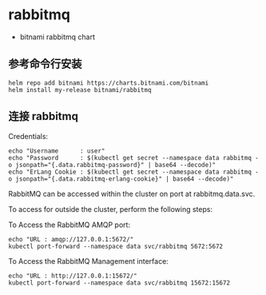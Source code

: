 # rabbitmq

- bitnami rabbitmq chart

## 参考命令行安装

```
helm repo add bitnami https://charts.bitnami.com/bitnami
helm install my-release bitnami/rabbitmq
```

## 连接 rabbitmq

Credentials:

    echo "Username      : user"
    echo "Password      : $(kubectl get secret --namespace data rabbitmq -o jsonpath="{.data.rabbitmq-password}" | base64 --decode)"
    echo "ErLang Cookie : $(kubectl get secret --namespace data rabbitmq -o jsonpath="{.data.rabbitmq-erlang-cookie}" | base64 --decode)"

RabbitMQ can be accessed within the cluster on port at rabbitmq.data.svc.

To access for outside the cluster, perform the following steps:

To Access the RabbitMQ AMQP port:

    echo "URL : amqp://127.0.0.1:5672/"
    kubectl port-forward --namespace data svc/rabbitmq 5672:5672

To Access the RabbitMQ Management interface:

    echo "URL : http://127.0.0.1:15672/"
    kubectl port-forward --namespace data svc/rabbitmq 15672:15672
